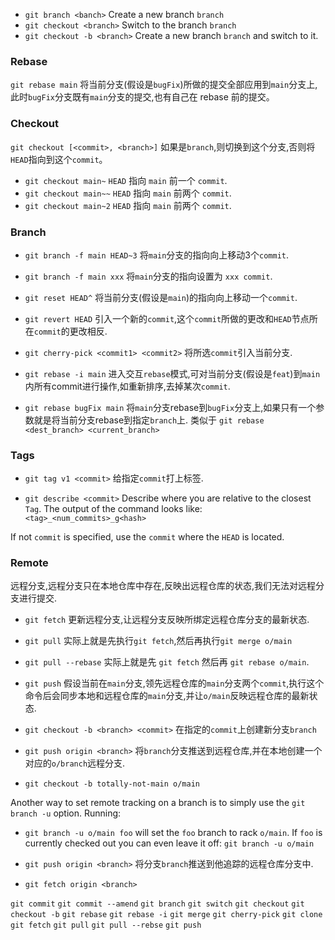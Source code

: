 - `git branch <banch>` Create a new branch `branch`
- `git checkout <branch>` Switch to the branch `branch`
- `git checkout -b <branch>` Create a new branch `branch` and switch to it.


### Rebase
`git rebase main`
将当前分支(假设是`bugFix`)所做的提交全部应用到`main`分支上,此时`bugFix`分支既有`main`分支的提交,也有自己在 rebase 前的提交。

### Checkout
`git checkout [<commit>, <branch>]`
如果是`branch`,则切换到这个分支,否则将`HEAD`指向到这个`commit`。

- `git checkout main~`  `HEAD` 指向 `main` 前一个 `commit`.
- `git checkout main~~` `HEAD` 指向 `main` 前两个 `commit`.
- `git checkout main~2` `HEAD` 指向 `main` 前两个 `commit`.

### Branch
- `git branch -f main HEAD~3`
将`main`分支的指向向上移动3个`commit`.

- `git branch -f main xxx`
将`main`分支的指向设置为 `xxx commit`.

- `git reset HEAD^`
将当前分支(假设是`main`)的指向向上移动一个`commit`.

- `git revert HEAD`
引入一个新的`commit`,这个`commit`所做的更改和`HEAD`节点所在`commit`的更改相反.

- `git cherry-pick <commit1> <commit2>`
将所选`commit`引入当前分支.

- `git rebase -i main`
进入交互`rebase`模式,可对当前分支(假设是`feat`)到`main`内所有commit进行操作,如重新排序,去掉某次`commit`.

- `git rebase bugFix main`
将`main`分支rebase到`bugFix`分支上,如果只有一个参数就是将当前分支rebase到指定`branch`上.
类似于 `git rebase <dest_branch> <current_branch>`


### Tags
- `git tag v1 <commit>`
给指定`commit`打上标签.

- `git describe <commit>`
Describe where you are relative to the closest `Tag`.
The output of the command looks like:
`<tag>_<num_commits>_g<hash>`

If not `commit` is specified, use the `commit` where the `HEAD` is located.


### Remote
远程分支,远程分支只在本地仓库中存在,反映出远程仓库的状态,我们无法对远程分支进行提交.

- `git fetch`
更新远程分支,让远程分支反映所绑定远程仓库分支的最新状态.

- `git pull`
实际上就是先执行`git fetch`,然后再执行`git merge o/main`

- `git pull --rebase`
实际上就是先 `git fetch` 然后再 `git rebase o/main`.

- `git push`
假设当前在`main`分支,领先远程仓库的`main`分支两个`commit`,执行这个命令后会同步本地和远程仓库的`main`分支,并让`o/main`反映远程仓库的最新状态.

- `git checkout -b <branch> <commit>`
在指定的`commit`上创建新分支`branch`

- `git push origin <branch>`
将`branch`分支推送到远程仓库,并在本地创建一个对应的`o/branch`远程分支.

- `git checkout -b totally-not-main o/main`

Another way to set remote tracking on a branch is to simply use the `git branch -u` option. Running:
- `git branch -u o/main foo`
will set the `foo` branch to rack `o/main`. If `foo` is currently checked out you can even leave it off:
`git branch -u o/main`


- `git push origin <branch>`
将分支`branch`推送到他追踪的远程仓库分支中.

- `git fetch origin <branch>`

`git commit`
`git commit --amend`
`git branch`
`git switch`
`git checkout`
`git checkout -b`
`git rebase`
`git rebase -i`
`git merge`
`git cherry-pick`
`git clone`
`git fetch`
`git pull`
`git pull --rebse`
`git push`
